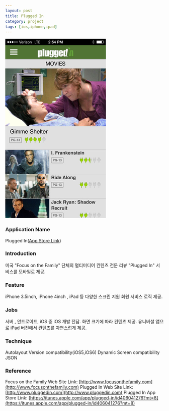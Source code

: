 ```yaml
---
layout: post
title: Plugged In
category: project
tags: [ios,iphone,ipad]
---
```

![Plugged In](/images/project/plugged_in_01.jpeg)

### Application Name

Plugged In([App Store Link](https://itunes.apple.com/app/plugged-in/id406041276?mt=8))


### Introduction

미국 "Focus on the Family" 단체의 멀티미디어 컨텐츠 전문 리뷰 "Plugged In" 서비스를 모바일로 제공.


### Feature

iPhone 3.5inch, iPhone 4inch , iPad 등 다양한 스크린 지원
회원 서비스 로직 제공.


### Jobs

서버 , 안드로이드,  iOS 중 iOS 개발 전담.
화면 크기에 따라 컨텐츠 제공.
유니버셜 앱으로 iPad 버전에서 컨텐츠를 자연스럽게 제공.


### Technique
Autolayout
Version compatibility(iOS5,iOS6)
Dynamic Screen compatibility
JSON


### Reference

Focus on the Family Web Site Link: [http://www.focusonthefamily.com](http://www.focusonthefamily.com)
Plugged In Web Site Link: [http://www.pluggedin.com](http://www.pluggedin.com)
Plugged In App Store Link: [https://itunes.apple.com/app/plugged-in/id406041276?mt=8](https://itunes.apple.com/app/plugged-in/id406041276?mt=8)
